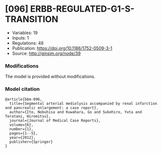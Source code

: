 # \[096\] ERBB-REGULATED-G1-S-TRANSITION

 - Variables: 19
 - Inputs: 1
 - Regulations: 48
 - Publication: https://doi.org/10.1186/1752-0509-3-1
 - Source: http://ginsim.org/node/39


### Modifications

The model is provided without modifications.

### Model citation

```
@article{bbm-096,
  title={Segmental arterial mediolysis accompanied by renal infarction and pancreatic enlargement: a case report},
  author={Ito, Nobuhisa and Kuwahara, Go and Sukehiro, Yuta and Teratani, Hiromitsu},
  journal={Journal of Medical Case Reports},
  volume={6},
  number={1},
  pages={1--5},
  year={2012},
  publisher={Springer}
}

```

